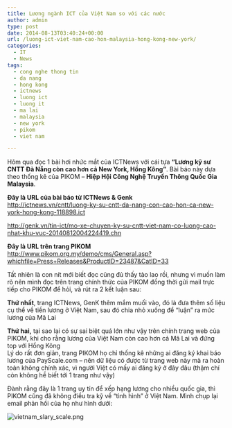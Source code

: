```yaml
---
title: Lương ngành ICT của Việt Nam so với các nước
author: admin
type: post
date: 2014-08-13T03:40:24+00:00
url: /luong-ict-viet-nam-cao-hon-malaysia-hong-kong-new-york/
categories:
  - IT
  - News
tags:
  - cong nghe thong tin
  - da nang
  - hong kong
  - ictnews
  - luong ict
  - luong it
  - ma lai
  - malaysia
  - new york
  - pikom
  - viet nam

---
```

Hôm qua đọc 1 bài hơi nhức mắt của ICTNews với cái tựa **&#8220;Lương kỹ sư CNTT Đà Nẵng còn cao hơn cả New York, Hồng Kông&#8221;**. Bài báo này dựa theo thống kê của PIKOM &#8211; **Hiệp Hội Công Nghệ Truyền Thông Quốc Gia Malaysia**.

**Đây là URL của bài báo từ ICTNews & Genk**  
<a href="http: //ictnews.vn/cntt/luong-ky-su-cntt-da-nang-con-cao-hon-ca-new-york-hong-kong-118898.ict" target="_blank">http://ictnews.vn/cntt/luong-ky-su-cntt-da-nang-con-cao-hon-ca-new-york-hong-kong-118898.ict</a>

<a href="http: //genk.vn/tin-ict/mo-xe-chuyen-ky-su-cntt-viet-nam-co-luong-cao-nhat-khu-vuc-20140812004224419.chn" target="_blank">http://genk.vn/tin-ict/mo-xe-chuyen-ky-su-cntt-viet-nam-co-luong-cao-nhat-khu-vuc-20140812004224419.chn</a>

**Đây là URL trên trang PIKOM**  
<a href="http: //www.pikom.org.my/demo/cms/General.asp?whichfile=Press+Releases&ProductID=23487&CatID=33" target="_blank">http://www.pikom.org.my/demo/cms/General.asp?whichfile=Press+Releases&ProductID=23487&CatID=33</a>

Tất nhiên là con nít mới biết đọc cũng đủ thấy tào lao rồi, nhưng vì muốn làm rõ nên mình đọc trên trang chính thức của PIKOM đồng thời gửi mail trực tiếp cho PIKOM để hỏi, và rút ra 2 kết luận sau:

**Thứ nhất**, trang ICTNews, GenK thêm mắm muối vào, đó là đưa thêm số liệu cụ thể về tiền lương ở Việt Nam, sau đó chia nhỏ xuống để &#8220;luận&#8221; ra mức lương của Mã Lai

**Thứ hai,** tại sao lại có sự sai biệt quá lớn như vậy trên chính trang web của PIKOM, khi cho rằng lương của Việt Nam còn cao hơn cả Mã Lai và đứng top với Hồng Kông  
Lý do rất đơn giản, trang PIKOM họ chỉ thống kê những ai đăng ký khai báo lương của PayScale.com &#8211; nên dữ liệu có được từ trang web này mà ra hoàn toàn không chính xác, vì người Việt có mấy ai đăng ký ở đây đâu (thậm chí còn không hề biết tới 1 trang như vậy)

Đành rằng đây là 1 trang uy tín để xếp hạng lương cho nhiều quốc gia, thì PIKOM cũng đã không điều tra kỹ về &#8220;tình hình&#8221; ở Việt Nam. Mình chụp lại email phản hồi của họ như hình dưới:  

![vietnam_slary_scale.png](/wp-content/uploads/2014/08/vietnam_slary_scale.png)


 [1]: ../wp-content/uploads/2014/08/vietnam_slary_scale.png
